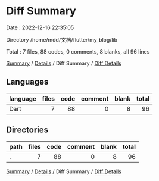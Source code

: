 # Diff Summary

Date : 2022-12-16 22:35:05

Directory /home/mdd/文档/flutter/my_blog/lib

Total : 7 files,  88 codes, 0 comments, 8 blanks, all 96 lines

[Summary](results.md) / [Details](details.md) / Diff Summary / [Diff Details](diff-details.md)

## Languages
| language | files | code | comment | blank | total |
| :--- | ---: | ---: | ---: | ---: | ---: |
| Dart | 7 | 88 | 0 | 8 | 96 |

## Directories
| path | files | code | comment | blank | total |
| :--- | ---: | ---: | ---: | ---: | ---: |
| . | 7 | 88 | 0 | 8 | 96 |

[Summary](results.md) / [Details](details.md) / Diff Summary / [Diff Details](diff-details.md)